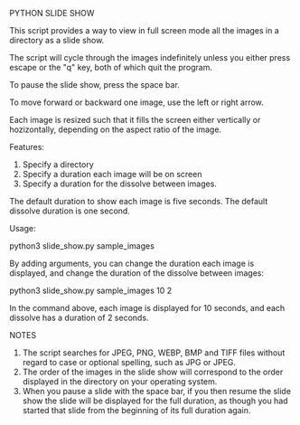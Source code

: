 PYTHON SLIDE SHOW

This script provides a way to view in full screen mode all the images in a directory
as a slide show.

The script will cycle through the images indefinitely unless you either
press escape or the "q" key, both of which quit the program.

To pause the slide show, press the space bar.

To move forward or backward one image, use the left or right arrow.

Each image is resized such that it fills the screen either vertically or
hozizontally, depending on the aspect ratio of the image.

Features:
1. Specify a directory
2. Specify a duration each image will be on screen
3. Specify a duration for the dissolve between images.

The default duration to show each image is five seconds.
The default dissolve duration is one second.

Usage:

python3 slide_show.py sample_images

By adding arguments, you can change the duration each image is displayed,
and change the duration of the dissolve between images:

python3 slide_show.py sample_images 10 2

In the command above, each image is displayed for 10 seconds, and each dissolve
has a duration of 2 seconds.

NOTES

1. The script searches for JPEG, PNG, WEBP, BMP and TIFF files without regard to case or optional spelling, such as JPG or JPEG.
2. The order of the images in the slide show will correspond to the order displayed in the directory on your operating system.
3. When you pause a slide with the space bar, if you then resume the slide show the slide will be displayed for the full duration, as though you had started that slide from the beginning of its full duration again.